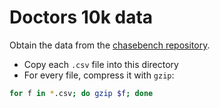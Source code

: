 # Doctors 10k data

Obtain the data from the [chasebench repository](https://github.com/dbunibas/chasebench/tree/master/scenarios/doctors/data/10k).
* Copy each `.csv` file into this directory
* For every file, compress it with `gzip`:
```bash
for f in *.csv; do gzip $f; done
```
